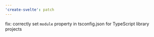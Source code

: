 ```yaml
---
'create-svelte': patch
---
```


fix: correctly set `module` property in tsconfig.json for TypeScript library projects
